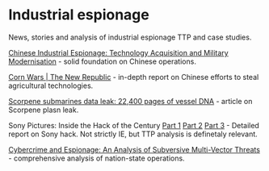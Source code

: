 # Industrial espionage

News, stories and analysis of industrial espionage TTP and case studies.

[Chinese Industrial Espionage: Technology Acquisition and Military Modernisation](https://books.google.dk/books?id=mwyh1FsLqtwC&printsec=frontcover&hl=pl#v=onepage&q&f=false) - solid foundation on Chinese operations.

[Corn Wars | The New Republic](https://newrepublic.com/article/122441/corn-wars) - in-depth report on Chinese efforts to steal agricultural technologies.

[Scorpene submarines data leak: 22,400 pages of vessel DNA](http://www.thehindu.com/news/national/22400-pages-of-vessel-DNA/article14587196.ece) - article on Scorpene plasn leak.

Sony Pictures: Inside the Hack of the Century [Part 1](http://fortune.com/sony-hack-part-1/) [Part 2](http://fortune.com/sony-hack-part-2/) [Part 3](http://fortune.com/sony-hack-part-3/) - Detailed report on Sony hack. Not strictly IE, but TTP analysis is definetaly relevant.

[Cybercrime and Espionage: An Analysis of Subversive Multi-Vector Threats](https://books.google.dk/books?id=oh46MkwJIPgC&printsec=frontcover&hl=pl#v=onepage&q&f=false) - comprehensive analysis of nation-state operations.
